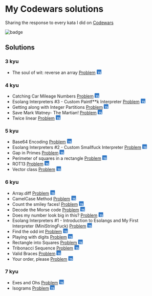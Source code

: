 # My Codewars solutions
Sharing the response to every kata I did on [Codewars](https://www.codewars.com/)

![badge](https://www.codewars.com/users/csantosr/badges/large)

## Solutions
### 3 kyu
- The soul of wit: reverse an array [Problem](https://www.codewars.com/kata/59b81886460387d8fc000043) <a href="3 kyu/The soul of wit: reverse an array/index.ts"><img src=https://raw.githubusercontent.com/abrudz/logos/main/TypeScript.svg width=15/></a>
### 4 kyu
- Catching Car Mileage Numbers [Problem](https://www.codewars.com/kata/52c4dd683bfd3b434c000292) <a href="4 kyu/Catching Car Mileage Numbers/index.ts"><img src=https://raw.githubusercontent.com/abrudz/logos/main/TypeScript.svg width=15/></a>
- Esolang Interpreters #3 - Custom Paintf**k Interpreter [Problem](https://www.codewars.com/kata/5868a68ba44cfc763e00008d) <a href="4 kyu/Esolang Interpreters #3 - Custom Paintf**k Interpreter/index.ts"><img src=https://raw.githubusercontent.com/abrudz/logos/main/TypeScript.svg width=15/></a>
- Getting along with Integer Partitions [Problem](https://www.codewars.com/kata/55cf3b567fc0e02b0b00000b) <a href="4 kyu/Getting along with Integer Partitions/index.ts"><img src=https://raw.githubusercontent.com/abrudz/logos/main/TypeScript.svg width=15/></a>
- Save Mark Watney- The Martian! [Problem](https://www.codewars.com/kata/57fcadd2334ad3bbbc00023c) <a href="4 kyu/Save Mark Watney- The Martian!/index.ts"><img src=https://raw.githubusercontent.com/abrudz/logos/main/TypeScript.svg width=15/></a>
- Twice linear [Problem](https://www.codewars.com/kata/5672682212c8ecf83e000050) <a href="4 kyu/Twice linear/index.ts"><img src=https://raw.githubusercontent.com/abrudz/logos/main/TypeScript.svg width=15/></a>
### 5 kyu
- Base64 Encoding [Problem](https://www.codewars.com/kata/5270f22f862516c686000161) <a href="5 kyu/Base64 Encoding/index.ts"><img src=https://raw.githubusercontent.com/abrudz/logos/main/TypeScript.svg width=15/></a>
- Esolang Interpreters #2 - Custom Smallfuck Interpreter [Problem](https://www.codewars.com/kata/58678d29dbca9a68d80000d7) <a href="5 kyu/Esolang Interpreters #2 - Custom Smallfuck Interpreter/index.ts"><img src=https://raw.githubusercontent.com/abrudz/logos/main/TypeScript.svg width=15/></a>
- Gap in Primes [Problem](https://www.codewars.com/kata/561e9c843a2ef5a40c0000a4) <a href="5 kyu/Gap in Primes/index.ts"><img src=https://raw.githubusercontent.com/abrudz/logos/main/TypeScript.svg width=15/></a>
- Perimeter of squares in a rectangle [Problem](https://www.codewars.com/kata/559a28007caad2ac4e000083) <a href="5 kyu/Perimeter of squares in a rectangle/index.ts"><img src=https://raw.githubusercontent.com/abrudz/logos/main/TypeScript.svg width=15/></a>
- ROT13 [Problem](https://www.codewars.com/kata/52223df9e8f98c7aa7000062) <a href="5 kyu/ROT13/index.ts"><img src=https://raw.githubusercontent.com/abrudz/logos/main/TypeScript.svg width=15/></a>
- Vector class [Problem](https://www.codewars.com/kata/526dad7f8c0eb5c4640000a4) <a href="5 kyu/Vector class/index.ts"><img src=https://raw.githubusercontent.com/abrudz/logos/main/TypeScript.svg width=15/></a>
### 6 kyu
- Array.diff [Problem](https://www.codewars.com/kata/523f5d21c841566fde000009) <a href="6 kyu/Array.diff/index.ts"><img src=https://raw.githubusercontent.com/abrudz/logos/main/TypeScript.svg width=15/></a>
- CamelCase Method [Problem](https://www.codewars.com/kata/587731fda577b3d1b0001196) <a href="6 kyu/CamelCase Method/index.ts"><img src=https://raw.githubusercontent.com/abrudz/logos/main/TypeScript.svg width=15/></a>
- Count the smiley faces! [Problem](https://www.codewars.com/kata/583203e6eb35d7980400002a) <a href="6 kyu/Count the smiley faces!/index.ts"><img src=https://raw.githubusercontent.com/abrudz/logos/main/TypeScript.svg width=15/></a>
- Decode the Morse code  [Problem](https://www.codewars.com/kata/54b724efac3d5402db00065e) <a href="6 kyu/Decode the Morse code /index.ts"><img src=https://raw.githubusercontent.com/abrudz/logos/main/TypeScript.svg width=15/></a>
- Does my number look big in this? [Problem](https://www.codewars.com/kata/5287e858c6b5a9678200083c) <a href="6 kyu/Does my number look big in this?/index.ts"><img src=https://raw.githubusercontent.com/abrudz/logos/main/TypeScript.svg width=15/></a>
- Esolang Interpreters #1 - Introduction to Esolangs and My First Interpreter (MiniStringFuck) [Problem](https://www.codewars.com/kata/586dd26a69b6fd46dd0000c0) <a href="6 kyu/Esolang Interpreters #1 - Introduction to Esolangs and My First Interpreter (MiniStringFuck)/index.ts"><img src=https://raw.githubusercontent.com/abrudz/logos/main/TypeScript.svg width=15/></a>
- Find the odd int [Problem](https://www.codewars.com/kata/54da5a58ea159efa38000836) <a href="6 kyu/Find the odd int/index.ts"><img src=https://raw.githubusercontent.com/abrudz/logos/main/TypeScript.svg width=15/></a>
- Playing with digits [Problem](https://www.codewars.com/kata/5552101f47fc5178b1000050) <a href="6 kyu/Playing with digits/index.ts"><img src=https://raw.githubusercontent.com/abrudz/logos/main/TypeScript.svg width=15/></a>
- Rectangle into Squares [Problem](https://www.codewars.com/kata/55466989aeecab5aac00003e) <a href="6 kyu/Rectangle into Squares/index.ts"><img src=https://raw.githubusercontent.com/abrudz/logos/main/TypeScript.svg width=15/></a>
- Tribonacci Sequence [Problem](https://www.codewars.com/kata/556deca17c58da83c00002db) <a href="6 kyu/Tribonacci Sequence/index.ts"><img src=https://raw.githubusercontent.com/abrudz/logos/main/TypeScript.svg width=15/></a>
- Valid Braces [Problem](https://www.codewars.com/kata/5277c8a221e209d3f6000b56) <a href="6 kyu/Valid Braces/index.ts"><img src=https://raw.githubusercontent.com/abrudz/logos/main/TypeScript.svg width=15/></a>
- Your order,  please [Problem](https://www.codewars.com/kata/55c45be3b2079eccff00010f) <a href="6 kyu/Your order,  please/index.ts"><img src=https://raw.githubusercontent.com/abrudz/logos/main/TypeScript.svg width=15/></a>
### 7 kyu
- Exes and Ohs [Problem](https://www.codewars.com/kata/55908aad6620c066bc00002a) <a href="7 kyu/Exes and Ohs/index.ts"><img src=https://raw.githubusercontent.com/abrudz/logos/main/TypeScript.svg width=15/></a>
- Isograms [Problem](https://www.codewars.com/kata/54ba84be607a92aa900000f1) <a href="7 kyu/Isograms/index.ts"><img src=https://raw.githubusercontent.com/abrudz/logos/main/TypeScript.svg width=15/></a>
